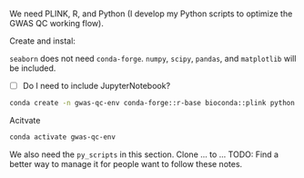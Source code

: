 # 


We need PLINK, R, and Python (I develop my Python scripts to optimize the GWAS QC working flow).


Create and instal:

`seaborn` does not need `conda-forge`. `numpy`, `scipy`, `pandas`, and `matplotlib` will be included. 

- [ ] Do I need to include JupyterNotebook?

```bash
conda create -n gwas-qc-env conda-forge::r-base bioconda::plink python seaborn
```

Acitvate

```bash
conda activate gwas-qc-env
```


We also need the `py_scripts` in this section. Clone ... to ...
TODO: Find a better way to manage it for people want to follow these notes. 